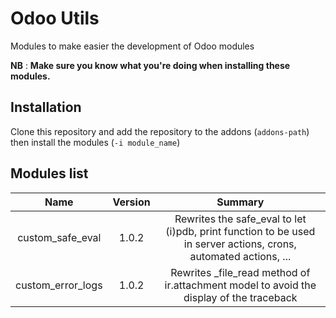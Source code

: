 # Odoo Utils

Modules to make easier the development of Odoo modules

**NB** : **Make sure you know what you're doing when installing these modules.**

## Installation

Clone this repository and add the repository to the addons (`addons-path`) then install the modules (`-i module_name`)

## Modules list

|Name                |Version|Summary                                                                                                            |
|:------------------:|:-----:|:-----------------------------------------------------------------------------------------------------------------:|
|custom_safe_eval    |1.0.2  |Rewrites the safe_eval to let (i)pdb, print function to be used in server actions, crons, automated actions, ...   |
|custom_error_logs   |1.0.2  |Rewrites _file_read method of ir.attachment model to avoid the display of the traceback                            |
